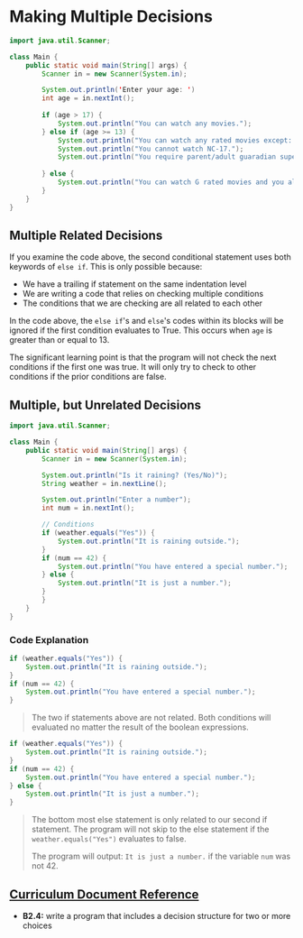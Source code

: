 # Making Multiple Decisions

```java
import java.util.Scanner;

class Main {
    public static void main(String[] args) {
        Scanner in = new Scanner(System.in);

        System.out.println('Enter your age: ')
        int age = in.nextInt();
        
        if (age > 17) {
            System.out.println("You can watch any movies.");
        } else if (age >= 13) {
            System.out.println("You can watch any rated movies except: ");
            System.out.println("You cannot watch NC-17.");
            System.out.println("You require parent/adult guaradian supervision to watch R rated movies.");
            
        } else {
            System.out.println("You can watch G rated movies and you also need parental guidance for PG and PG-13 rated movies.");  
        }
    }
}
```

## Multiple Related Decisions

If you examine the code above, the second conditional statement uses both keywords of ```else if```. This is only possible because:
- We have a trailing if statement on the same indentation level
- We are writing a code that relies on checking multiple conditions
- The conditions that we are checking are all related to each other

In the code above, the ```else if```'s and ```else```'s codes within its blocks will be ignored if the first condition evaluates to True. This occurs when ```age``` is greater than or equal to 13.

The significant learning point is that the program will not check the next conditions if the first one was true. It will only try to check to other conditions if the prior conditions are false.

## Multiple, but Unrelated Decisions
```java
import java.util.Scanner;

class Main {
    public static void main(String[] args) {
        Scanner in = new Scanner(System.in);

        System.out.println("Is it raining? (Yes/No)");
        String weather = in.nextLine();

        System.out.println("Enter a number");
        int num = in.nextInt();

        // Conditions
        if (weather.equals("Yes")) {
            System.out.println("It is raining outside.");
        }
        if (num == 42) {
            System.out.println("You have entered a special number.");
        } else {
            System.out.println("It is just a number.");
        }
        }
    }
}
```
### Code Explanation
```java
if (weather.equals("Yes")) {
    System.out.println("It is raining outside.");
}
if (num == 42) {
    System.out.println("You have entered a special number.");
}
```
> The two if statements above are not related. Both conditions will evaluated no matter the result of the boolean expressions.

```java
if (weather.equals("Yes")) {
    System.out.println("It is raining outside.");
}
if (num == 42) {
    System.out.println("You have entered a special number.");
} else {
    System.out.println("It is just a number.");
}
```
> The bottom most else statement is only related to our second if statement. The program will not skip to the else statement if the ```weather.equals("Yes")``` evaluates to false.
> 
> The program will output: ```It is just a number.``` if the variable ```num``` was not 42.

## [Curriculum Document Reference](https://www.edu.gov.on.ca/eng/curriculum/secondary/computer10to12_2008.pdf)
- __B2.4:__ write a program that includes a decision
structure for two or more choices